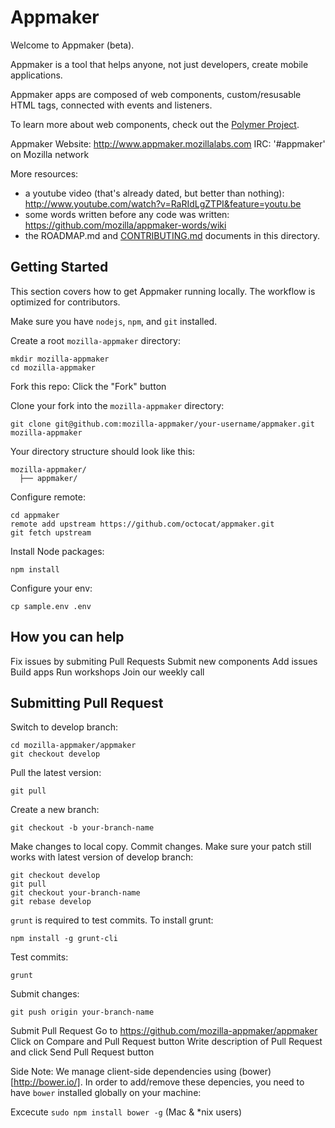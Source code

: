 Appmaker
========

Welcome to Appmaker (beta).

Appmaker is a tool that helps anyone, not just developers, create mobile applications.

Appmaker apps are composed of web components, custom/resusable HTML tags, connected with events and listeners.

To learn more about web components, check out the [Polymer Project](http://www.polymer-project.org/).

Appmaker Website: http://www.appmaker.mozillalabs.com
IRC: '#appmaker' on Mozilla network

More resources:

  * a youtube video (that's already dated, but better than nothing): http://www.youtube.com/watch?v=RaRIdLgZTPI&feature=youtu.be
  * some words written before any code was written: https://github.com/mozilla/appmaker-words/wiki
  * the ROADMAP.md and [CONTRIBUTING.md](https://github.com/mozilla-appmaker/appmaker/blob/develop/CONTRIBUTING.md) documents in this directory.

Getting Started
------------------
This section covers how to get Appmaker running locally. The workflow is optimized for contributors.

Make sure you have `nodejs`, `npm`, and `git` installed.

Create a root `mozilla-appmaker` directory:
```
mkdir mozilla-appmaker
cd mozilla-appmaker
```

Fork this repo:
Click the "Fork" button

Clone your fork into the `mozilla-appmaker` directory:
```
git clone git@github.com:mozilla-appmaker/your-username/appmaker.git mozilla-appmaker
```

Your directory structure should look like this:
```
mozilla-appmaker/
  ├── appmaker/
```

Configure remote:
```
cd appmaker
remote add upstream https://github.com/octocat/appmaker.git
git fetch upstream
```

Install Node packages:
```
npm install
```

Configure your env:
```
cp sample.env .env
```

How you can help
------------------
Fix issues by submiting Pull Requests
Submit new components
Add issues
Build apps
Run workshops
Join our weekly call

Submitting Pull Request
------------------
Switch to develop branch:
```
cd mozilla-appmaker/appmaker
git checkout develop
```

Pull the latest version:
```
git pull
```

Create a new branch:
```
git checkout -b your-branch-name
```

Make changes to local copy. 
Commit changes. 
Make sure your patch still works with latest version of develop branch:
```
git checkout develop
git pull
git checkout your-branch-name
git rebase develop
```

`grunt` is required to test commits. To install grunt:
```
npm install -g grunt-cli
```

Test commits:
```
grunt
```

Submit changes:
```
git push origin your-branch-name
```

Submit Pull Request
Go to https://github.com/mozilla-appmaker/appmaker
Click on Compare and Pull Request button
Write description of Pull Request and click Send Pull Request button

Side Note:
We manage client-side dependencies using (bower)[http://bower.io/]. In order to add/remove these depencies, you need to have `bower` installed globally on your machine:

Excecute `sudo npm install bower -g` (Mac & *nix users)
